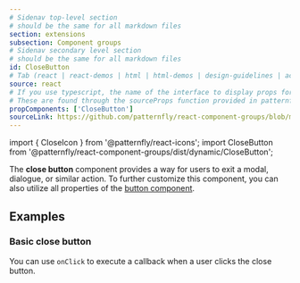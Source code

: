 ```yaml
---
# Sidenav top-level section
# should be the same for all markdown files
section: extensions
subsection: Component groups
# Sidenav secondary level section
# should be the same for all markdown files
id: CloseButton
# Tab (react | react-demos | html | html-demos | design-guidelines | accessibility)
source: react
# If you use typescript, the name of the interface to display props for
# These are found through the sourceProps function provided in patternfly-docs.source.js
propComponents: ['CloseButton']
sourceLink: https://github.com/patternfly/react-component-groups/blob/main/packages/module/patternfly-docs/content/extensions/component-groups/examples/CloseButton/CloseButton.md
---
```


import { CloseIcon } from '@patternfly/react-icons';
import CloseButton from '@patternfly/react-component-groups/dist/dynamic/CloseButton';

The **close button** component provides a way for users to exit a modal, dialogue, or similar action. To further customize this component, you can also utilize all properties of the [button component](/components/button).

## Examples

### Basic close button

You can use `onClick` to execute a callback when a user clicks the close button.

```js file="./CloseButtonExample.tsx"

```
